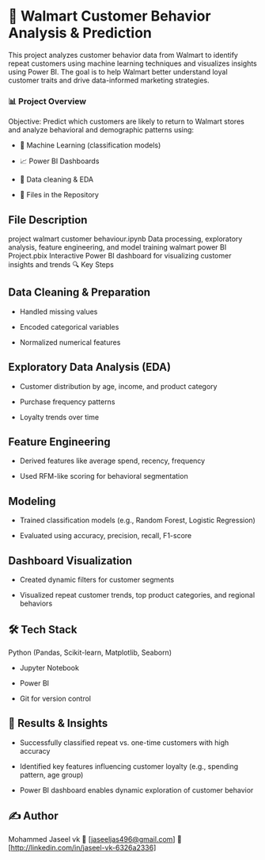 # 🛒 Walmart Customer Behavior Analysis & Prediction
This project analyzes customer behavior data from Walmart to identify repeat customers using machine learning techniques and visualizes insights using Power BI. The goal is to help Walmart better understand loyal customer traits and drive data-informed marketing strategies.

### 📊 Project Overview
Objective:
Predict which customers are likely to return to Walmart stores and analyze behavioral and demographic patterns using:

- 🧠 Machine Learning (classification models)

- 📈 Power BI Dashboards

- 🧹 Data cleaning & EDA

- 📁 Files in the Repository

## File	Description
project walmart customer behaviour.ipynb	Data processing, exploratory analysis, feature engineering, and model training
walmart power BI Project.pbix	Interactive Power BI dashboard for visualizing customer insights and trends
🔍 Key Steps
## Data Cleaning & Preparation

- Handled missing values

- Encoded categorical variables

- Normalized numerical features

## Exploratory Data Analysis (EDA)

- Customer distribution by age, income, and product category

- Purchase frequency patterns

- Loyalty trends over time

## Feature Engineering

- Derived features like average spend, recency, frequency

- Used RFM-like scoring for behavioral segmentation

## Modeling

- Trained classification models (e.g., Random Forest, Logistic Regression)

- Evaluated using accuracy, precision, recall, F1-score

## Dashboard Visualization

- Created dynamic filters for customer segments

- Visualized repeat customer trends, top product categories, and regional behaviors
  

## 🛠️ Tech Stack
Python (Pandas, Scikit-learn, Matplotlib, Seaborn)

- Jupyter Notebook

- Power BI

- Git for version control


## 📌 Results & Insights
- Successfully classified repeat vs. one-time customers with high accuracy

- Identified key features influencing customer loyalty (e.g., spending pattern, age group)

- Power BI dashboard enables dynamic exploration of customer behavior

## ✍ Author
Mohammed Jaseel vk
📧 [jaseeljas496@gmail.com]
🔗 [http://linkedin.com/in/jaseel-vk-6326a2336]
